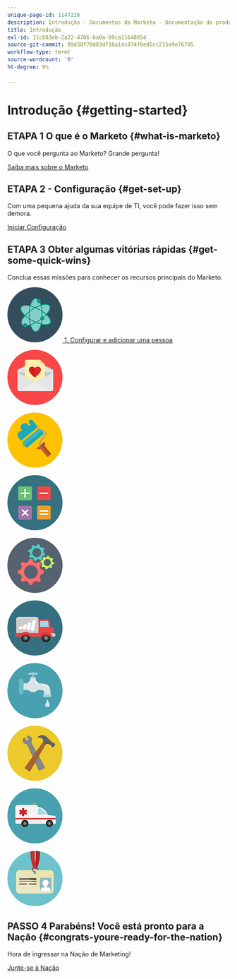 ```yaml
---
unique-page-id: 1147226
description: Introdução - Documentos do Marketo - Documentação do produto
title: Introdução
exl-id: 11c883eb-2a22-4706-ba0a-09ca11648054
source-git-commit: 99d30f70d83df16a14c874f6ed5cc215a9e76705
workflow-type: tm+mt
source-wordcount: '0'
ht-degree: 0%

---
```


# Introdução {#getting-started}

## ETAPA 1 O que é o Marketo {#what-is-marketo}

O que você pergunta ao Marketo? Grande pergunta!

[Saiba mais sobre o Marketo](/help/marketo/getting-started/what-is-adobe-marketo-engage.md)

## ETAPA 2 - Configuração {#get-set-up}

Com uma pequena ajuda da sua equipe de TI, você pode fazer isso sem demora.

[Iniciar Configuração](/help/marketo/getting-started/setup-steps.md)

## ETAPA 3 Obter algumas vitórias rápidas {#get-some-quick-wins}

Conclua essas missões para conhecer os recursos principais do Marketo.

[![](/help/marketo/getting-started/assets/getting-started-1.png) 1. Configurar e adicionar uma pessoa](https://docs.marketo.com/pages/viewpage.action?pageId=2359351)

[![](/help/marketo/getting-started/assets/getting-started-2.png)](getting-started/quick-wins/send-an-email.md)

[![](/help/marketo/getting-started/assets/getting-started-3.png)](getting-started/quick-wins/landing-page-with-a-form.md)

[![](/help/marketo/getting-started/assets/getting-started-4.png)](getting-started/quick-wins/simple-scoring.md)

[![](/help/marketo/getting-started/assets/getting-started-5.png)](getting-started/quick-wins/email-auto-response.md)

[![](/help/marketo/getting-started/assets/getting-started-6.png)](getting-started/quick-wins/import-a-list-of-people.md)

[![](/help/marketo/getting-started/assets/getting-started-7.png)](getting-started/quick-wins/drip-drip-nurture.md)

[![](/help/marketo/getting-started/assets/getting-started-8.png)](getting-started/quick-wins/personalize-an-email.md)

[![](/help/marketo/getting-started/assets/getting-started-9.png)](getting-started/quick-wins/alert-the-sales-rep.md)

[![](/help/marketo/getting-started/assets/getting-started-10.png)](getting-started/quick-wins/update-person-data.md)

## PASSO 4 Parabéns! Você está pronto para a Nação  {#congrats-youre-ready-for-the-nation}

Hora de ingressar na Nação de Marketing!

[Junte-se à Nação](https://nation.marketo.com)
